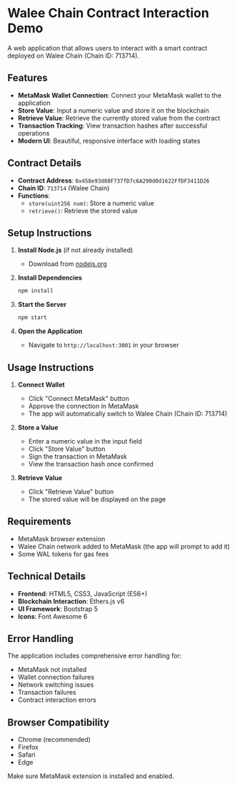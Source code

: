 # Walee Chain Contract Interaction Demo

A web application that allows users to interact with a smart contract deployed on Walee Chain (Chain ID: 713714).

## Features

- **MetaMask Wallet Connection**: Connect your MetaMask wallet to the application
- **Store Value**: Input a numeric value and store it on the blockchain
- **Retrieve Value**: Retrieve the currently stored value from the contract
- **Transaction Tracking**: View transaction hashes after successful operations
- **Modern UI**: Beautiful, responsive interface with loading states

## Contract Details

- **Contract Address**: `0x458e93d88F737fD7c6A290d0d1622FfDF3411D26`
- **Chain ID**: `713714` (Walee Chain)
- **Functions**:
  - `store(uint256 num)`: Store a numeric value
  - `retrieve()`: Retrieve the stored value

## Setup Instructions

1. **Install Node.js** (if not already installed)
   - Download from [nodejs.org](https://nodejs.org/)

2. **Install Dependencies**
   ```bash
   npm install
   ```

3. **Start the Server**
   ```bash
   npm start
   ```

4. **Open the Application**
   - Navigate to `http://localhost:3001` in your browser

## Usage Instructions

1. **Connect Wallet**
   - Click "Connect MetaMask" button
   - Approve the connection in MetaMask
   - The app will automatically switch to Walee Chain (Chain ID: 713714)

2. **Store a Value**
   - Enter a numeric value in the input field
   - Click "Store Value" button
   - Sign the transaction in MetaMask
   - View the transaction hash once confirmed

3. **Retrieve Value**
   - Click "Retrieve Value" button
   - The stored value will be displayed on the page

## Requirements

- MetaMask browser extension
- Walee Chain network added to MetaMask (the app will prompt to add it)
- Some WAL tokens for gas fees

## Technical Details

- **Frontend**: HTML5, CSS3, JavaScript (ES6+)
- **Blockchain Interaction**: Ethers.js v6
- **UI Framework**: Bootstrap 5
- **Icons**: Font Awesome 6

## Error Handling

The application includes comprehensive error handling for:
- MetaMask not installed
- Wallet connection failures
- Network switching issues
- Transaction failures
- Contract interaction errors

## Browser Compatibility

- Chrome (recommended)
- Firefox
- Safari
- Edge

Make sure MetaMask extension is installed and enabled.
